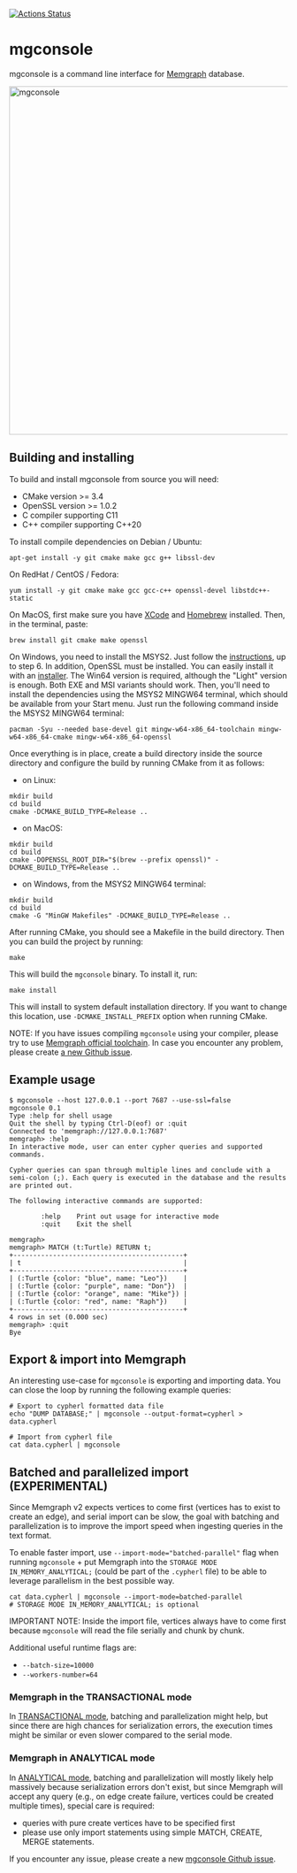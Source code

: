 [![Actions Status](https://github.com/memgraph/mgconsole/workflows/CI/badge.svg)](https://github.com/memgraph/mgconsole/actions)

# mgconsole

mgconsole is a command line interface for [Memgraph](https://memgraph.com)
database.

<img width="630" alt="mgconsole" src="https://github.com/memgraph/mgconsole/assets/4950251/b7ce1a0d-097c-4a2f-81b5-4049a307668b">

## Building and installing

To build and install mgconsole from source you will need:
  - CMake version >= 3.4
  - OpenSSL version >= 1.0.2
  - C compiler supporting C11
  - C++ compiler supporting C++20

To install compile dependencies on Debian / Ubuntu:

```
apt-get install -y git cmake make gcc g++ libssl-dev
```

On RedHat / CentOS / Fedora:

```
yum install -y git cmake make gcc gcc-c++ openssl-devel libstdc++-static
```

On MacOS, first make sure you have [XCode](https://developer.apple.com/xcode/) and [Homebrew](https://brew.sh) installed. Then, in the terminal, paste:

```
brew install git cmake make openssl
```

On Windows, you need to install the MSYS2. Just follow the [instructions](https://www.msys2.org), up to step 6.
In addition, OpenSSL must be installed. You can easily install it with an
[installer](https://slproweb.com/products/Win32OpenSSL.html). The Win64
version is required, although the "Light" version is enough. Both EXE and MSI
variants should work.
Then, you'll need to install the dependencies using the MSYS2 MINGW64 terminal,
which should be available from your Start menu. Just run the following command
inside the MSYS2 MINGW64 terminal:

```
pacman -Syu --needed base-devel git mingw-w64-x86_64-toolchain mingw-w64-x86_64-cmake mingw-w64-x86_64-openssl
```

Once everything is in place, create a build directory inside the source
directory and configure the build by running CMake from it as follows:

* on Linux:
```
mkdir build
cd build
cmake -DCMAKE_BUILD_TYPE=Release ..
```

* on MacOS:
```
mkdir build
cd build
cmake -DOPENSSL_ROOT_DIR="$(brew --prefix openssl)" -DCMAKE_BUILD_TYPE=Release ..
```

* on Windows, from the MSYS2 MINGW64 terminal:
```
mkdir build
cd build
cmake -G "MinGW Makefiles" -DCMAKE_BUILD_TYPE=Release ..
```

After running CMake, you should see a Makefile in the build directory. Then you
can build the project by running:
```
make
```

This will build the `mgconsole` binary. To install it, run:
```
make install
```

This will install to system default installation directory. If you want to
change this location, use `-DCMAKE_INSTALL_PREFIX` option when running CMake.

NOTE: If you have issues compiling `mgconsole` using your compiler, please try to use
[Memgraph official toolchain](https://memgraph.notion.site/Toolchain-37c37c84382149a58d09b2ccfcb410d7).
In case you encounter any problem, please create
[a new Github issue](https://github.com/memgraph/mgconsole/issues/new).

## Example usage

```
$ mgconsole --host 127.0.0.1 --port 7687 --use-ssl=false
mgconsole 0.1
Type :help for shell usage
Quit the shell by typing Ctrl-D(eof) or :quit
Connected to 'memgraph://127.0.0.1:7687'
memgraph> :help
In interactive mode, user can enter cypher queries and supported commands.

Cypher queries can span through multiple lines and conclude with a
semi-colon (;). Each query is executed in the database and the results
are printed out.

The following interactive commands are supported:

        :help    Print out usage for interactive mode
        :quit    Exit the shell

memgraph>
memgraph> MATCH (t:Turtle) RETURN t;
+-------------------------------------------+
| t                                         |
+-------------------------------------------+
| (:Turtle {color: "blue", name: "Leo"})    |
| (:Turtle {color: "purple", name: "Don"})  |
| (:Turtle {color: "orange", name: "Mike"}) |
| (:Turtle {color: "red", name: "Raph"})    |
+-------------------------------------------+
4 rows in set (0.000 sec)
memgraph> :quit
Bye
```

## Export & import into Memgraph

An interesting use-case for `mgconsole` is exporting and importing data.
You can close the loop by running the following example queries:

```
# Export to cypherl formatted data file
echo "DUMP DATABASE;" | mgconsole --output-format=cypherl > data.cypherl

# Import from cypherl file
cat data.cypherl | mgconsole
```

## Batched and parallelized import (EXPERIMENTAL)

Since Memgraph v2 expects vertices to come first (vertices has to exist to
create an edge), and serial import can be slow, the goal with batching and
parallelization is to improve the import speed when ingesting queries in the
text format.

To enable faster import, use `--import-mode="batched-parallel"` flag when
running `mgconsole` + put Memgraph into the `STORAGE MODE
IN_MEMORY_ANALYTICAL;` (could be part of the `.cypherl` file) to be able to
leverage parallelism in the best possible way.

```
cat data.cypherl | mgconsole --import-mode=batched-parallel
# STORAGE MODE IN_MEMORY_ANALYTICAL; is optional
```

IMPORTANT NOTE: Inside the import file, vertices always have to come first
because `mgconsole` will read the file serially and chunk by chunk.

Additional useful runtime flags are:
  - `--batch-size=10000`
  - `--workers-number=64`

### Memgraph in the TRANSACTIONAL mode

In [TRANSACTIONAL
mode](https://memgraph.com/docs/memgraph/reference-guide/storage-modes#transactional-storage-mode-default),
batching and parallelization might help, but since there are high chances for
serialization errors, the execution times might be similar or even slower
compared to the serial mode.

### Memgraph in ANALYTICAL mode

In [ANALYTICAL
mode](https://memgraph.com/docs/memgraph/reference-guide/storage-modes#analytical-storage-mode),
batching and parallelization will mostly likely help massively because
serialization errors don't exist, but since Memgraph will accept any query
(e.g., on edge create failure, vertices could be created multiple times),
special care is required:
  - queries with pure create vertices have to be specified first
  - please use only import statements using simple MATCH, CREATE, MERGE
    statements.

If you encounter any issue, please create a new [mgconsole Github issue](https://github.com/memgraph/mgconsole/issues).
